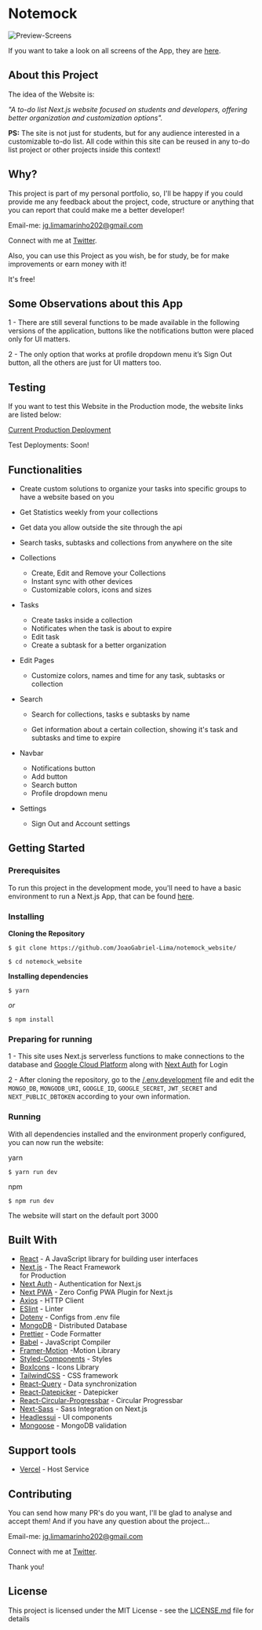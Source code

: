 # Notemock

![Preview-Screens](https://github.com/JoaoGabriel-Lima/notemock_website/blob/main/dashboard.jpg)

If you want to take a look on all screens of the App, they are [here](https://drive.google.com/drive/folders/175RmjnyOH-J2R4tSrEWI8W_R4w8CnLcM?usp=sharing).

## About this Project

The idea of the Website is:

_"A to-do list Next.js website focused on students and developers, offering better organization and customization options"._

**PS:** The site is not just for students, but for any audience interested in a customizable to-do list. All code within this site can be reused in any to-do list project or other projects inside this context!

## Why?

This project is part of my personal portfolio, so, I'll be happy if you could provide me any feedback about the project, code, structure or anything that you can report that could make me a better developer!

Email-me: jg.limamarinho202@gmail.com

Connect with me at [Twitter](https://twitter.com/juaozin__).

Also, you can use this Project as you wish, be for study, be for make improvements or earn money with it!

It's free!

## Some Observations about this App

1 - There are still several functions to be made available in the following versions of the application, buttons like the notifications button were placed only for UI matters.

2 - The only option that works at profile dropdown menu it’s Sign Out button, all the others are just for UI matters too.

## Testing

If you want to test this Website in the Production mode, the website links are listed below:

[Current Production Deployment](https://notemock-website.vercel.app/)

Test Deployments: Soon!

## Functionalities

- Create custom solutions to organize your tasks into specific groups to have a website based on you

- Get Statistics weekly from your collections

- Get data you allow outside the site through the api

- Search tasks, subtasks and collections from anywhere on the site

- Collections

  - Create, Edit and Remove your Collections
  - Instant sync with other devices
  - Customizable colors, icons and sizes

- Tasks

  - Create tasks inside a collection
  - Notificates when the task is about to expire
  - Edit task
  - Create a subtask for a better organization

- Edit Pages

  - Customize colors, names and time for any task, subtasks or collection

- Search

  - Search for collections, tasks e subtasks by name

  - Get information about a certain collection, showing it's task and subtasks and time to expire

- Navbar

  - Notifications button
  - Add button
  - Search button
  - Profile dropdown menu

- Settings
  - Sign Out and Account settings

## Getting Started

### Prerequisites

To run this project in the development mode, you'll need to have a basic environment to run a Next.js App, that can be found [here](https://nextjs.org/learn/basics/create-nextjs-app?utm_source=next-site&utm_medium=homepage-cta&utm_campaign=next-website).

### Installing

**Cloning the Repository**

```
$ git clone https://github.com/JoaoGabriel-Lima/notemock_website/

$ cd notemock_website
```

**Installing dependencies**

```
$ yarn
```

_or_

```
$ npm install
```

### Preparing for running

1 - This site uses Next.js serverless functions to make connections to the database and [Google Cloud Platform](https://console.developers.google.com/) along with [Next Auth](https://next-auth.js.org/) for Login

2 - After cloning the repository, go to the [/.env.development](https://github.com/JoaoGabriel-Lima/notemock_website/blob/main/.env.development) file and edit the `MONGO_DB`, `MONGODB_URI`, `GOOGLE_ID`, `GOOGLE_SECRET`, `JWT_SECRET` and `NEXT_PUBLIC_DBTOKEN` according to your own information.

### Running

With all dependencies installed and the environment properly configured, you can now run the website:

yarn

```
$ yarn run dev
```

npm

```
$ npm run dev
```

The website will start on the default port 3000

## Built With

- [React](https://reactjs.org/) - A JavaScript library for building user interfaces
- [Next.js](https://nextjs.org/) - The React Framework  
  for Production
- [Next Auth](https://next-auth.js.org/) - Authentication for Next.js
- [Next PWA](https://github.com/shadowwalker/next-pwa) - Zero Config PWA Plugin for Next.js
- [Axios](https://github.com/axios/axios) - HTTP Client
- [ESlint](https://eslint.org/) - Linter
- [Dotenv](https://github.com/motdotla/dotenv) - Configs from .env file
- [MongoDB](https://www.mongodb.com/) - Distributed Database
- [Prettier](https://prettier.io/) - Code Formatter
- [Babel](https://babeljs.io/) - JavaScript Compiler
- [Framer-Motion](https://www.framer.com/motion/) -Motion Library
- [Styled-Components](https://www.styled-components.com/) - Styles
- [BoxIcons](https://boxicons.com/) - Icons Library
- [TailwindCSS](https://tailwindcss.com/) - CSS framework
- [React-Query](https://react-query.tanstack.com/) - Data synchronization
- [React-Datepicker](https://github.com/Hacker0x01/react-datepicker) - Datepicker
- [React-Circular-Progressbar](https://github.com/kevinsqi/react-circular-progressbar) - Circular Progressbar
- [Next-Sass](https://github.com/vercel/next-plugins/tree/master/packages/next-sass) - Sass Integration on Next.js
- [Headlessui](https://headlessui.dev/) - UI components
- [Mongoose](https://mongoosejs.com/) - MongoDB validation

## Support tools

- [Vercel](https://vercel.com/) - Host Service

## Contributing

You can send how many PR's do you want, I'll be glad to analyse and accept them! And if you have any question about the project...

Email-me: jg.limamarinho202@gmail.com

Connect with me at [Twitter](https://twitter.com/juaozin__).

Thank you!

## License

This project is licensed under the MIT License - see the [LICENSE.md](https://github.com/JoaoGabriel-Lima/notemock_website/blob/main/LICENSE) file for details
